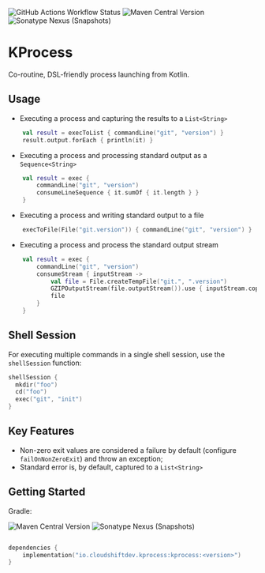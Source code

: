 
![GitHub Actions Workflow Status](https://img.shields.io/github/actions/workflow/status/cloudshiftinc/kprocess/build.yaml?branch=main&style=plastic&label=Build%20-%20Main&cacheSeconds=300)
![Maven Central Version](https://img.shields.io/maven-central/v/io.cloudshiftdev.kprocess/kprocess?style=plastic&label=latest%20release&cacheSeconds=300)
![Sonatype Nexus (Snapshots)](https://img.shields.io/nexus/s/io.cloudshiftdev.kprocess/kprocess?server=https%3A%2F%2Fs01.oss.sonatype.org&style=plastic&label=latest%20snapshot&cacheSeconds=300)

# KProcess

Co-routine, DSL-friendly process launching from Kotlin.

## Usage

* Executing a process and capturing the results to a `List<String>`
```kotlin
    val result = execToList { commandLine("git", "version") }
    result.output.forEach { println(it) }
```

* Executing a process and processing standard output as a `Sequence<String>`
````kotlin
    val result = exec {
        commandLine("git", "version")
        consumeLineSequence { it.sumOf { it.length } }
    }
````
* Executing a process and writing standard output to a file
```kotlin
    execToFile(File("git.version")) { commandLine("git", "version") }
```

* Executing a process and process the standard output stream
```kotlin
    val result = exec {
        commandLine("git", "version")
        consumeStream { inputStream ->
            val file = File.createTempFile("git.", ".version")
            GZIPOutputStream(file.outputStream()).use { inputStream.copyTo(it) }
            file
        }
    }
```

## Shell Session

For executing multiple commands in a single shell session, use the `shellSession` function:
```kotlin
shellSession {
  mkdir("foo")
  cd("foo")
  exec("git", "init")
}
```

## Key Features

* Non-zero exit values are considered a failure by default (configure `failOnNonZeroExit`) and throw an exception;
* Standard error is, by default, captured to a `List<String>`

## Getting Started

Gradle: 

![Maven Central Version](https://img.shields.io/maven-central/v/io.cloudshiftdev.kprocess/kprocess?style=plastic&label=latest%20release&cacheSeconds=300)
![Sonatype Nexus (Snapshots)](https://img.shields.io/nexus/s/io.cloudshiftdev.kprocess/kprocess?server=https%3A%2F%2Fs01.oss.sonatype.org&style=plastic&label=latest%20snapshot&cacheSeconds=300)
```kotlin

dependencies {
    implementation("io.cloudshiftdev.kprocess:kprocess:<version>")
}
```
